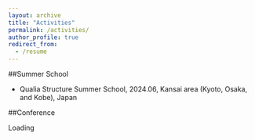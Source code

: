 ```yaml
---
layout: archive
title: "Activities"
permalink: /activities/
author_profile: true
redirect_from:
  - /resume
---
```


##Summer School

* Qualia Structure Summer School, 2024.06, Kansai area (Kyoto, Osaka, and Kobe), Japan

##Conference

Loading

